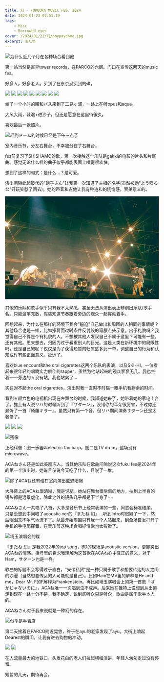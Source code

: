 ```yaml
---
title: 幻 - FUKUOKA MUSIC FES. 2024
date: 2024-01-23 02:51:19
tags:
    - Misc
    - Borrowed_eyes
cover: /2024/01/22/幻/paypaydome.jpg
excerpt: またね
---
```


![为什么近几个月在各种场合看到他](no_public_sounds.jpg)

第一站当然是直奔tower records，在PARCO的六层。门口在宣传这两天的music fes。

好多人，好多老人。买到了在东京没买到的碟。

<div class="justified-gallery">

![](二見ヶ浦_1.jpg)
![](二見ヶ浦_2.jpg)
![](二見ヶ浦_3.jpg)
![](二見ヶ浦_4.jpg)
![](二見ヶ浦_5.jpg)
![](二見ヶ浦_6.jpg)
![](二見ヶ浦_7.jpg)
![](二見ヶ浦_8.jpg)
![](二見ヶ浦_9.jpg)

</div>

坐了一个小时的昭和バス来到了二見ヶ浦，一路上在听opus和aqua。

大风大雨，鞋湿+进沙子，但还是愿意在这里待很久。

喜欢最后一张照片。

![赶到ドーム的时候已经是下午三点了](timetable.jpg)

室内音乐节，分左右舞台，不幸被分在了右舞台...

fes前复习了SHISHAMO的歌，第一次接触这个乐队是gakki的电影的片头和片尾曲。感觉无论什么样的曲子似乎都能表面上唱得很欢快。

想到了这样的句式：是什么...？是可爱。

演出间隙此起彼伏的"朝子さん"让我第一次知道了主唱的名字(虽然被她"よう喋るな"开玩笑怼了回去)。她的声音和吉他让我有种违和的恍惚感，赞美意义的。

![喜欢的女子乐队 +1](shishamo.jpg)

其他的乐队和歌手似乎只有我不太熟悉，甚至无法从演出表上辨别出乐队/歌手名。只能滥竽充数，假装知道节奏跟着旁边的观众一起挥动着手。

回想起来，为什么在那样的环境下我会"逼迫"自己做出和周围的人相同的事情呢？其他场合也是一样，比如擦肩而过时条件反射般的弯腰点头示意。出于礼貌吗？我觉得自己不算是个有礼貌的人。不想被其他人发现自己不属于这里？可能有一些。还有其他。思来想去，归因为过于看重别人的目光。这是人类在新环境中的局限性吗，还是自己的呢？仅仅是为了获得短暂的归属感多此一举，调整自己的行为和认知或许有些正面意义。扯远了。

喜欢blue encount和the oral cigarettes这两个乐队的表演，以及SKI-HI，一位看起来很年轻的唱跳实力俱佳的rapper，虽然为他站起来的观众寥寥无几。我也坐着——旁边的人没有站，我也站累了...

实在对不起the oral cigarettes，演出时我一直时不时瞄一眼手机看剩余的时间。

看到五颜六色的电视机出现在左舞台的时候，我知道她来了，她带着她的家电上台了。推上有人说リハ的时候听到了『サターン』，没错你的耳朵很厉害，不过你还漏听了一首『綺羅キラー』。虽然只有第一个音，但リハ期间演奏サターン还是太奢侈了。

<div class="justified-gallery">

![](efh.jpg)
![](overview.jpg)
![](back.jpg)

</div>

![残像](acane.jpg)

正经科普：图一乐器叫electric fan harp，图二是TV drum。这场没有microwave。

ACAねさん还是如此美丽冻人。当其他乐队在歌曲间隙说这次fuku fes是2024年的第一个演出时，她说且仅说今天吃了什么，且说了一堆。

![除了ACAね还有谁在室内演出戴遮阳帽](zutomayo.jpg)

大屏幕上的ACAね很清晰，我是说腿。她站在舞台很后侧的地方，拍到上半身的镜头都是远景虚化，除此之外的镜头几乎都是下半身了==

ACAねさん一共唱了八首，大多是音乐节上经常表演的一些，同窓会标准结尾。只是没想到中间唱了acoustic ver的『またね 幻』...听到intro时迟疑了一下，然后眼泪又不争气地流下了。从最开始周围只有我一个人站起来，到全场自发打开了手机的手电筒挥舞，在音乐节这种场合唱抒情歌也太狡猾了。

![埼玉演唱会的碟](additional.jpg)

『またね 幻』是我2022年的top song，BD的现场是acoustic version，更能突出ACAね的情感。括号里的希求我理解为这首歌在ACAね心中真正的意义，对于Ham，サターン也是一样。

歌曲的标题不会写得过于直白，"夹带私货"是一种只属于歌手和想要传达的人之间的浪漫（当然想要传达的人可能就是自己）。比如Ham在MV里的解释是He and me，Dear Mr. F的F解释为Frankenstein。再比如埼玉演唱会上的第一首歌『ばかじゃないのに』，ACAね唯一一次唱到泣不成声。后来她在推特上说想到从出道走到现在一路十分不易。我不确定，说到底听众只是听众，歌曲是属于歌手本人的。

ACAねさん对于我来说就是一种幻的存在。

![似乎是手表店](ayu.jpg)

第二天接着在PARCO附近晃悠，终于在ayu的老家发现了ayu。大街上响起Dearest的瞬间，让我有进去购物的冲动。

<div class="justified-gallery">

![](war.jpg)
![](nuke.jpg)

</div>

在人流量最大的地铁口，头发花白的老人们拉起横幅演讲，年轻人匆匆走过没有停留。

短暂的几天，期待再会。
